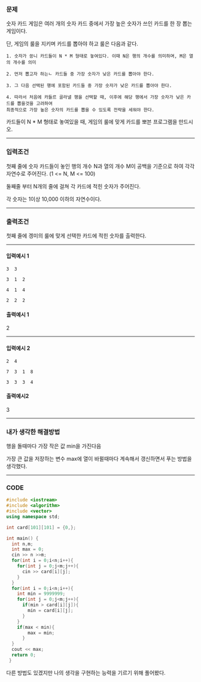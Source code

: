 ### 문제
숫자 카드 게임은 여러 개의 숫자 카드 중에서 가장 높은 숫자가 쓰인 카드를 한 장 뽑는 게임이다.

단, 게임의 룰을 지키며 카드를 뽑아야 하고 룰은 다음과 같다.

```
1. 숫자가 씅니 카드들이 N * M 형태로 놓여있다. 이때 N은 행의 개수를 의미하며, M은 열의 개수를 의미

2. 먼저 뽑고자 하는ㄴ 카드들 중 가장 숫자가 낮은 카드를 뽑아야 한다.

3. 그 다음 선택된 행에 포함된 카드들 중 가장 숫자가 낮은 카드를 뽑아야 한다.

4. 따라서 처음에 카들르 골라낼 행을 선택할 때, 이후에 해당 행에서 가장 숫자가 낮은 카드를 뽑을것을 고려하여
최종적으로 가장 높은 숫자의 카드를 뽑을 수 있도록 전략을 세워야 한다.
```

카드들이 N * M 형태로 놓여있을 때, 게임의 룰에 맞게 카드를 뽀븐 프로그램을 만드시오.

-------------------------

### 입력조건

첫째 줄에 숫자 카드들이 놓인 행의 개수 N과 열의 개수 M이 공백을 기준으로 하여 각각 자연수로 주어진다.
(1 <= N, M <= 100)

둘째줄 부터 N개의 줄에 걸쳐 각 카드에 적힌 숫자가 주어진다.

각 숫자는 1이상 10,000 이하의 자연수이다.

---------------------

### 출력조건

첫째 줄에 겡미의 룰에 맞게 선택한 카드에 적힌 숫자를 출력한다.

-------------------------

#### 입력예시 1
```
3  3

3  1  2

4  1  4

2  2  2
```

#### 출력예시 1 

2

-------------------------

#### 입력예시 2
```
2  4

7  3  1  8

3  3  3  4
```

#### 출력예시2

3

-------------------------

### 내가 생각한 해결방법

행을 돌때마다 가장 작은 값 min을 가진다음

가장 큰 값을 저장하는 변수 max에 열이 바뀔때마다 계속해서 갱신하면서 푸는 방법을 생각했다.

-------------------------

### CODE

```C++
#include <iostream>
#include <algorithm>
#include <vector>
using namespace std;

int card[101][101] = {0,};

int main() {
  int n,m;
  int max = 0;
  cin >> n >>m;
  for(int i = 0;i<n;i++){
    for(int j = 0;j<m;j++){
      cin >> card[i][j];
    }
  }
  for(int i = 0;i<n;i++){
    int min = 9999999;
    for(int j = 0;j<m;j++){
      if(min > card[i][j]){
        min = card[i][j];
      }
    }
    if(max < min){
        max = min;
      }
  }
  cout << max;
  return 0;
 }
```


다른 방법도 있겠지만 나의 생각을 구현하는 능력을 기르기 위해 풀어봤다.
